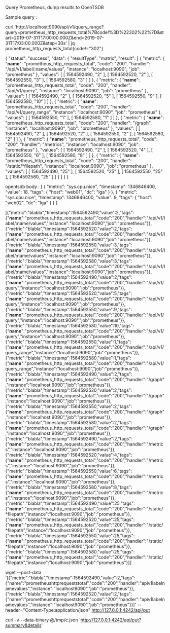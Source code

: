 Query Prometheus, dump results to OoenTSDB

Sample query :

curl 'http://localhost:9090/api/v1/query_range?query=prometheus_http_requests_total%7Bcode!%3D%22302%22%7D&start=2019-07-31T17:00:00.000Z&end=2019-07-31T17:03:00.000Z&step=30s' | jq
prometheus_http_requests_total{code!="302"}

{
  "status": "success",
  "data": {
    "resultType": "matrix",
    "result": [
      {
        "metric": {
          "__name__": "prometheus_http_requests_total",
          "code": "200",
          "handler": "/api/v1/label/:name/values",
          "instance": "localhost:9090",
          "job": "prometheus"
        },
        "values": [
          [
            1564592490,
            "2"
          ],
          [
            1564592520,
            "2"
          ],
          [
            1564592550,
            "3"
          ],
          [
            1564592580,
            "3"
          ]
        ]
      },
      {
        "metric": {
          "__name__": "prometheus_http_requests_total",
          "code": "200",
          "handler": "/api/v1/query",
          "instance": "localhost:9090",
          "job": "prometheus"
        },
        "values": [
          [
            1564592490,
            "2"
          ],
          [
            1564592520,
            "5"
          ],
          [
            1564592550,
            "9"
          ],
          [
            1564592580,
            "10"
          ]
        ]
      },
      {
        "metric": {
          "__name__": "prometheus_http_requests_total",
          "code": "200",
          "handler": "/api/v1/query_range",
          "instance": "localhost:9090",
          "job": "prometheus"
        },
        "values": [
          [
            1564592550,
            "1"
          ],
          [
            1564592580,
            "1"
          ]
        ]
      },
      {
        "metric": {
          "__name__": "prometheus_http_requests_total",
          "code": "200",
          "handler": "/graph",
          "instance": "localhost:9090",
          "job": "prometheus"
        },
        "values": [
          [
            1564592490,
            "2"
          ],
          [
            1564592520,
            "2"
          ],
          [
            1564592550,
            "2"
          ],
          [
            1564592580,
            "2"
          ]
        ]
      },
      {
        "metric": {
          "__name__": "prometheus_http_requests_total",
          "code": "200",
          "handler": "/metrics",
          "instance": "localhost:9090",
          "job": "prometheus"
        },
        "values": [
          [
            1564592490,
            "2"
          ],
          [
            1564592520,
            "4"
          ],
          [
            1564592550,
            "6"
          ],
          [
            1564592580,
            "8"
          ]
        ]
      },
      {
        "metric": {
          "__name__": "prometheus_http_requests_total",
          "code": "200",
          "handler": "/static/*filepath",
          "instance": "localhost:9090",
          "job": "prometheus"
        },
        "values": [
          [
            1564592490,
            "25"
          ],
          [
            1564592520,
            "25"
          ],
          [
            1564592550,
            "25"
          ],
          [
            1564592580,
            "25"
          ]
        ]
      }
    ]
  }
}

opentsdb body :
[
    {
        "metric": "sys.cpu.nice",
        "timestamp": 1346846400,
        "value": 18,
        "tags": {
           "host": "web01",
           "dc": "lga"
        }
    },
    {
        "metric": "sys.cpu.nice",
        "timestamp": 1346846400,
        "value": 9,
        "tags": {
           "host": "web02",
           "dc": "lga"
        }
    }
]

[{"metric":"blabla","timestamp":1564592490,"value":2,"tags":{"__name__":"prometheus_http_requests_total","code":"200","handler":"/api/v1/label/:name/values","instance":"localhost:9090","job":"prometheus"}},{"metric":"blabla","timestamp":1564592520,"value":2,"tags":{"__name__":"prometheus_http_requests_total","code":"200","handler":"/api/v1/label/:name/values","instance":"localhost:9090","job":"prometheus"}},{"metric":"blabla","timestamp":1564592550,"value":3,"tags":{"__name__":"prometheus_http_requests_total","code":"200","handler":"/api/v1/label/:name/values","instance":"localhost:9090","job":"prometheus"}},{"metric":"blabla","timestamp":1564592580,"value":3,"tags":{"__name__":"prometheus_http_requests_total","code":"200","handler":"/api/v1/label/:name/values","instance":"localhost:9090","job":"prometheus"}},{"metric":"blabla","timestamp":1564592490,"value":2,"tags":{"__name__":"prometheus_http_requests_total","code":"200","handler":"/api/v1/query","instance":"localhost:9090","job":"prometheus"}},{"metric":"blabla","timestamp":1564592520,"value":5,"tags":{"__name__":"prometheus_http_requests_total","code":"200","handler":"/api/v1/query","instance":"localhost:9090","job":"prometheus"}},{"metric":"blabla","timestamp":1564592550,"value":9,"tags":{"__name__":"prometheus_http_requests_total","code":"200","handler":"/api/v1/query","instance":"localhost:9090","job":"prometheus"}},{"metric":"blabla","timestamp":1564592580,"value":10,"tags":{"__name__":"prometheus_http_requests_total","code":"200","handler":"/api/v1/query","instance":"localhost:9090","job":"prometheus"}},{"metric":"blabla","timestamp":1564592550,"value":1,"tags":{"__name__":"prometheus_http_requests_total","code":"200","handler":"/api/v1/query_range","instance":"localhost:9090","job":"prometheus"}},{"metric":"blabla","timestamp":1564592580,"value":1,"tags":{"__name__":"prometheus_http_requests_total","code":"200","handler":"/api/v1/query_range","instance":"localhost:9090","job":"prometheus"}},{"metric":"blabla","timestamp":1564592490,"value":2,"tags":{"__name__":"prometheus_http_requests_total","code":"200","handler":"/graph","instance":"localhost:9090","job":"prometheus"}},{"metric":"blabla","timestamp":1564592520,"value":2,"tags":{"__name__":"prometheus_http_requests_total","code":"200","handler":"/graph","instance":"localhost:9090","job":"prometheus"}},{"metric":"blabla","timestamp":1564592550,"value":2,"tags":{"__name__":"prometheus_http_requests_total","code":"200","handler":"/graph","instance":"localhost:9090","job":"prometheus"}},{"metric":"blabla","timestamp":1564592580,"value":2,"tags":{"__name__":"prometheus_http_requests_total","code":"200","handler":"/graph","instance":"localhost:9090","job":"prometheus"}},{"metric":"blabla","timestamp":1564592490,"value":2,"tags":{"__name__":"prometheus_http_requests_total","code":"200","handler":"/metrics","instance":"localhost:9090","job":"prometheus"}},{"metric":"blabla","timestamp":1564592520,"value":4,"tags":{"__name__":"prometheus_http_requests_total","code":"200","handler":"/metrics","instance":"localhost:9090","job":"prometheus"}},{"metric":"blabla","timestamp":1564592550,"value":6,"tags":{"__name__":"prometheus_http_requests_total","code":"200","handler":"/metrics","instance":"localhost:9090","job":"prometheus"}},{"metric":"blabla","timestamp":1564592580,"value":8,"tags":{"__name__":"prometheus_http_requests_total","code":"200","handler":"/metrics","instance":"localhost:9090","job":"prometheus"}},{"metric":"blabla","timestamp":1564592490,"value":25,"tags":{"__name__":"prometheus_http_requests_total","code":"200","handler":"/static/*filepath","instance":"localhost:9090","job":"prometheus"}},{"metric":"blabla","timestamp":1564592520,"value":25,"tags":{"__name__":"prometheus_http_requests_total","code":"200","handler":"/static/*filepath","instance":"localhost:9090","job":"prometheus"}},{"metric":"blabla","timestamp":1564592550,"value":25,"tags":{"__name__":"prometheus_http_requests_total","code":"200","handler":"/static/*filepath","instance":"localhost:9090","job":"prometheus"}},{"metric":"blabla","timestamp":1564592580,"value":25,"tags":{"__name__":"prometheus_http_requests_total","code":"200","handler":"/static/*filepath","instance":"localhost:9090","job":"prometheus"}}]


wget --post-data '[{"metric":"blabla","timestamp":1564592490,"value":2,"tags":{"name":"prometheushttprequeststotal","code":"200","handler":"apiv1labelnamevalues","instance":"localhost9090","job":"prometheus"}},{"metric":"blabla","timestamp":1564592520,"value":2,"tags":{"name":"prometheushttprequeststotal","code":"200","handler":"apiv1labelnamevalues","instance":"localhost9090","job":"prometheus"}}]' --header="Content-Type:application/json" http://127.0.0.1:4242/api/put

curl -v --data-binary @/tmp/c.json 'http://127.0.0.1:4242/api/put?summary&details'
